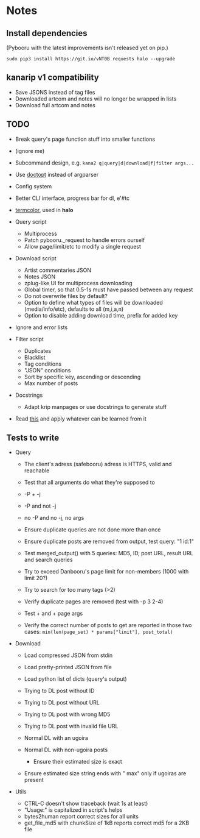 # Notes

## Install dependencies

(Pybooru with the latest improvements isn't released yet on pip.)

    sudo pip3 install https://git.io/vNT0B requests halo --upgrade

## kanarip v1 compatibility

- Save JSONS instead of tag files
- Downloaded artcom and notes will no longer be wrapped in lists
- Download full artcom and notes

## TODO

- Break query's page function stuff into smaller functions

- (ignore me)
- Subcommand design, e.g. `kana2 q|query|d|download|f|filter args...`
- Use [doctopt](https://docopt.readthedocs.io/en/latest/) instead of argparser
- Config system
- Better CLI interface, progress bar for dl, e'#tc
- [termcolor](https://pypi.python.org/pypi/termcolor), used in **halo**

- Query script
  - Multiprocess
  - Patch pybooru.\_request to handle errors ourself
  - Allow page/limit/etc to modify a single request

- Download script
  - Artist commentaries JSON
  - Notes JSON
  - zplug-like UI for multiprocess downloading
  - Global timer, so that 0.5-1s must have passed between any request
  - Do not overwrite files by default?
  - Option to define what types of files will be downloaded (media/info/etc),
    defaults to all (m,i,a,n)
  - Option to disable adding download time, <progName> prefix for added key

- Ignore and error lists

- Filter script
  - Duplicates
  - Blacklist
  - Tag conditions
  - "JSON" conditions
  - Sort by specific key, ascending or descending
  - Max number of posts

- Docstrings
  - Adapt krip manpages or use docstrings to generate stuff

- Read [ŧhis](https://wiki.python.org/moin/PythonSpeed/PerformanceTip) and
  apply whatever can be learned from it

## Tests to write

- Query
  - The client's adress (safebooru) adress is HTTPS, valid and reachable

  - Test that all arguments do what they're supposed to
  - -P + -j
  - -P and not -j
  - no -P and no -j, no args

  - Ensure duplicate queries are not done more than once
  - Ensure duplicate posts are removed from output, test query: "1 id:1"
  - Test merged_output() with 5 queries:
    MD5, ID, post URL, result URL and search queries
  - Try to exceed Danbooru's page limit for non-members (1000 with limit 20?)
  - Try to search for too many tags (>2)

  - Verify duplicate pages are removed (test with -p 3 2-4)
  - Test <nbr>+ and +<nbr> page args
  - Verify the correct number of posts to get are reported in those two cases:
    `min(len(page_set) * params["limit"], post_total)`

- Download
  - Load compressed JSON from stdin
  - Load pretty-printed JSON from file
  - Load python list of dicts (query's output)

  - Trying to DL post without ID
  - Trying to DL post without URL
  - Trying to DL post with wrong MD5
  - Trying to DL post with invalid file URL

  - Normal DL with an ugoira
  - Normal DL with <process number> non-ugoira posts
    - Ensure their estimated size is exact
  - Ensure estimated size string ends with " max" only if ugoiras are present

- Utils
  - CTRL-C doesn't show traceback (wait 1s at least)
  - "Usage:" is capitalized in script's helps
  - bytes2human report correct sizes for all units
  - get_file_md5 with chunkSize of 1kB reports correct md5 for a 2KB file
